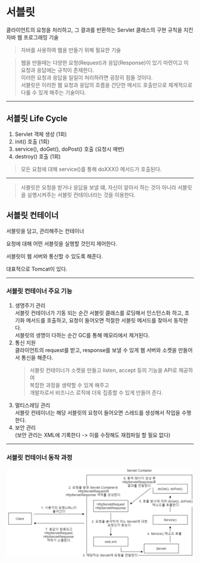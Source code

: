 # 서블릿

클라이언트의 요청을 처리하고, 그 결과를 반환하는 Servlet 클래스의 구현 규칙을 지킨 자바 웹 프로그래밍 기술

> 자바를 사용하여 웹을 만들기 위해 필요한 기술

> 웹을 만들때는 다양한 요청(Request)과 응답(Response)이 있기 마련이고 이 요청과 응답에는 규칙이 존재한다.  
> 이러한 요청과 응답을 일일이 처리하려면 굉장히 힘들 것이다.  
> 서블릿은 이러한 웹 요청과 응답의 흐름을 간단한 메서드 호출만으로 체계적으로 다룰 수 있게 해주는 기술이다.

---

## 서블릿 Life Cycle

1. Servlet 객체 생성 (1회)
2. init() 호출 (1회)
3. service(), doGet(), doPost() 호출 (요청시 매번)
4. destroy() 호출 (1회)

> 모든 요청에 대해 service()를 통해 doXXX() 메서드가 호출된다.

---

> 사블릿은 요청을 받거나 응답을 보낼 떄, 자신이 알아서 하는 것이 아니라 서블릿을 실행시켜주는 서블릿 컨테이너라는 것을 이용한다.

## 서블릿 컨테이너

서블릿을 담고, 관리해주는 컨테이너

요청에 대해 어떤 서블릿을 실행할 것인지 제어한다.

서블릿이 웹 서버와 통신할 수 있도록 해준다.

대표적으로 Tomcat이 있다.

---

### 서블릿 컨테이너 주요 기능

1. 생명주기 관리  
   서블릿 컨테이너가 기동 되는 순간 서블릿 클래스를 로딩해서 인스턴스화 하고, 초기화 메서드를 호출하고, 요청이 들어오면 적절한 서블릿 메서드를 찾아서 동작한다.  
   서블릿의 생명이 다하는 순간 GC를 통해 메모리에서 제거된다.
2. 통신 지원  
   클라이언트의 request를 받고, response를 보낼 수 있게 웹 서버와 소켓을 만들어서 통신을 해준다.
   > 서블릿 컨테이너가 소켓을 만들고 listen, accept 등의 기능을 API로 제공하여  
   > 복잡한 과정을 생략할 수 있게 해주고  
   > 개발자로서 비즈니스 로직에 더욱 집중할 수 있게 만들어 준다.
3. 멀티스레딩 관리  
   서블릿 컨테이너는 해당 서블릿의 요청이 들어오면 스레드를 생성해서 작업을 수행한다.
4. 보안 관리  
   (보안 관리는 XML에 기록한다 -> 이를 수정해도 재컴파일 할 필요 없다)
   
---

### 서블릿 컨테이너 동작 과정

<img src="../../../img/servlet_1.png" width="700">

